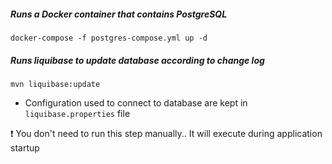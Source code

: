 ##### Runs a Docker container that contains PostgreSQL
`docker-compose -f postgres-compose.yml up -d`

##### Runs liquibase to update database according to change log
`mvn liquibase:update`

- Configuration used to connect to database are kept in `liquibase.properties` file

:exclamation: You don't need to run this step manually.. It will execute during application startup
